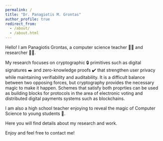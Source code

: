 ```yaml
---
permalink: /
title: "Dr. Panagiotis M. Grontas"
author_profile: true
redirect_from: 
  - /about/
  - /about.html
---
```


Hello! I am Panagiotis Grontas, a computer science teacher :teacher: and researcher :scientist:.

My research focuses on cryptographic :lock: primitives such as digital signatures :black_nib: and zero-knowledge proofs :heavy_check_mark: that strengthen user privacy while maintaining verifiability and auditability. 
It is a difficult balance between two opposing forces, but cryptography provides the necessary magic to make it happen.
Schemes that satisfy both proprties can be used as building blocks for protocols in the area of electronic voting and distributed digital payments systems such as blockchains.

I am also a high school teacher enjoying to reveal the magic of Computer Science to young students :child:.

Here you will find details about my research and  work.

Enjoy and feel free to contact me!